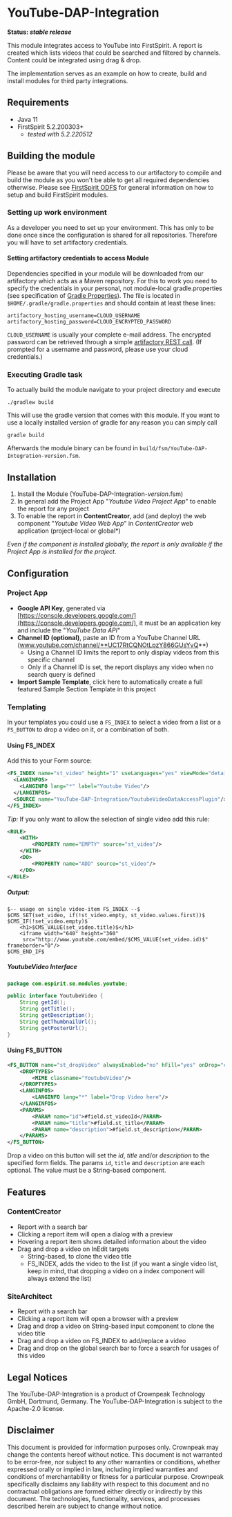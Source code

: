 # YouTube-DAP-Integration
**Status: _stable release_**

This module integrates access to YouTube into FirstSpirit. A report is created which lists 
videos that could be searched and filtered by channels. Content could be integrated using drag &
drop.

The implementation serves as an example on how to create, build and install modules for third party
integrations.



## Requirements
* Java 11
* FirstSpirit 5.2.200303+
  * _tested with 5.2.220512_ 

## Building the module
Please be aware that you will need access to our artifactory to compile and build the module 
as you won't be able to get all required dependencies otherwise. Please see [FirstSpirit ODFS](https://docs.e-spirit.com/odfs/plug-developmen/implementation/index.html) for general
information on how to setup and build FirstSpirit modules. 

### Setting up work environment
As a developer you need to set up your environment. This has only to be done once since the 
configuration is shared for all repositories. Therefore you will have to set artifactory credentials.

#### Setting artifactory credentials to access Module
Dependencies specified in your module will be downloaded from our artifactory which acts as
a Maven repository. For this to work you need to specify the credentials in your personal, not
module-local gradle.properties (see specification of [Gradle Properties](https://docs.gradle.org/current/userguide/build_environment.html#sec:gradle_configuration_properties)).
The file is located in `$HOME/.gradle/gradle.properties` and should contain at least these lines:
```
artifactory_hosting_username=CLOUD_USERNAME
artifactory_hosting_password=CLOUD_ENCRYPTED_PASSWORD
```
`CLOUD_USERNAME` is usually your complete e-mail address. The encrypted password can be
retrieved through a simple [artifactory REST call](https://artifactory.e-spirit.hosting/artifactory/api/security/encryptedPassword).
(If prompted for a username and password, please use your cloud credentials.)

### Executing Gradle task
To actually build the module navigate to your project directory and execute
```
./gradlew build
```
This will use the gradle version that comes with this module. If you want to use a locally installed version of gradle
for any reason you can simply call
```
gradle build
```
Afterwards the module binary can be found in `build/fsm/YouTube-DAP-Integration-version.fsm`.

## Installation
1. Install the Module (YouTube-DAP-Integration-_version_.fsm)
2. In general add the Project App "_Youtube Video Project App_" to enable the report for any project 
3. To enable the report in **ContentCreator**, add (and deploy) the web component "_Youtube Video Web App_" in _ContentCreator_ web application (project-local or global*) 

_Even if the component is installed globally, the report is only available if the Project App is installed for the project_. 


## Configuration 
### Project App
* **Google API Key**, generated via [https://console.developers.google.com/](https://console.developers.google.com/), it must be an application key and include the "_YouTube Data API_"  
* **Channel ID (optional)**, paste an ID from a YouTube Channel URL (www.youtube.com/channel/**UC17RtCQNOtLpzY866GUsYvQ**)
  * Using a Channel ID limits the report to only display videos from this specific channel
  * Only if a Channel ID is set, the report displays any video when no search query is defined
* **Import Sample Template**, click here to automatically create a full featured Sample Section Template in this project 


### Templating
In your templates you could use a `FS_INDEX` to select a video from a list or a `FS_BUTTON` to drop a video on it, or a combination of both.

#### Using FS_INDEX
Add this to your Form source:
```xml
<FS_INDEX name="st_video" height="1" useLanguages="yes" viewMode="details">
  <LANGINFOS>
    <LANGINFO lang="*" label="Youtube Video"/>
  </LANGINFOS>
  <SOURCE name="YouTube-DAP-Integration/YoutubeVideoDataAccessPlugin"/>
</FS_INDEX>
```

*Tip:* If you only want to allow the selection of single video add this rule:
```xml
<RULE>
    <WITH>
        <PROPERTY name="EMPTY" source="st_video"/>
    </WITH>
    <DO>
        <PROPERTY name="ADD" source="st_video"/>
    </DO>
</RULE>
```

##### Output:
~~~
$-- usage on single video-item FS_INDEX --$
$CMS_SET(set_video, if(!st_video.empty, st_video.values.first))$
$CMS_IF(!set_video.empty)$
    <h1>$CMS_VALUE(set_video.title)$</h1>
    <iframe width="640" height="360"
     src="http://www.youtube.com/embed/$CMS_VALUE(set_video.id)$" frameborder="0"/>
$CMS_END_IF$
~~~

##### YoutubeVideo Interface
```java
package com.espirit.se.modules.youtube;

public interface YoutubeVideo {
    String getId();
    String getTitle();
    String getDescription();
    String getThumbnailUrl();
    String getPosterUrl();
}
```

#### Using FS_BUTTON
```xml
<FS_BUTTON name="st_dropVideo" alwaysEnabled="no" hFill="yes" onDrop="class:YoutubeVideoDropExecutable" useLanguages="no">
	<DROPTYPES>
		<MIME classname="YoutubeVideo"/>
	</DROPTYPES>
	<LANGINFOS>
		<LANGINFO lang="*" label="Drop Video here"/>
	</LANGINFOS>
	<PARAMS>
		<PARAM name="id">#field.st_videoId</PARAM>
		<PARAM name="title">#field.st_title</PARAM>
		<PARAM name="description">#field.st_description</PARAM>
	</PARAMS>
</FS_BUTTON>
```

Drop a video on this button will set the _id_, _title_ and/or _description_ to the specified form fields.
The params `id`, `title` and `description` are each optional. The value must be a String-based component.


## Features
### ContentCreator
* Report with a search bar
* Clicking a report item will open a dialog with a preview
* Hovering a report item shows detailed information about the video
* Drag and drop a video on InEdit targets
  * String-based, to clone the video title
  * FS_INDEX, adds the video to the list (if you want a single video list, keep in mind, that dropping a video on a index component will always extend the list)

### SiteArchitect
* Report with a search bar
* Clicking a report item will open a browser with a preview
* Drag and drop a video on String-based input component to clone the video title
* Drag and drop a video on FS_INDEX to add/replace a video
* Drag and drop on the global search bar to force a search for usages of this video

## Legal Notices
The YouTube-DAP-Integration is a product of Crownpeak Technology GmbH, Dortmund, Germany.
The YouTube-DAP-Integration is subject to the Apache-2.0 license.

## Disclaimer
This document is provided for information purposes only. Crownpeak may change the contents 
hereof without notice. This document is not warranted to be error-free, nor subject to any 
other warranties or conditions, whether expressed orally or implied in law, including implied 
warranties and conditions of merchantability or fitness for a particular purpose. Crownpeak
specifically disclaims any liability with respect to this document and no contractual 
obligations are formed either directly or indirectly by this document. The technologies, 
functionality, services, and processes described herein are subject to change without notice.
